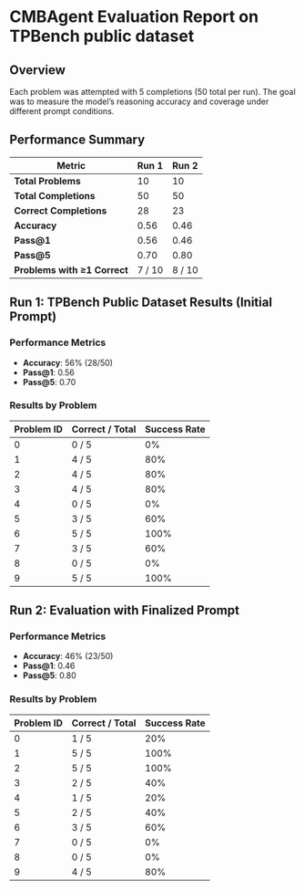 # CMBAgent Evaluation Report on TPBench public dataset

## Overview

Each problem was attempted with 5 completions (50 total per run). The goal was to measure the model’s reasoning accuracy and coverage under different prompt conditions.



## Performance Summary

| Metric                          |          Run 1          |         Run 2         |
|---------------------------------|-------------------------|-----------------------|
| **Total Problems**              | 10                      | 10                    |
| **Total Completions**           | 50                      | 50                    |
| **Correct Completions**         | 28                      | 23                    |
| **Accuracy**                    | 0.56                    | 0.46                  |
| **Pass@1**                      | 0.56                    | 0.46                  |
| **Pass@5**                      | 0.70                    | 0.80                  |
| **Problems with ≥1 Correct**    | 7 / 10                  | 8 / 10                |



## Run 1: TPBench Public Dataset Results (Initial Prompt)

### Performance Metrics
- **Accuracy**: 56% (28/50)
- **Pass@1**: 0.56
- **Pass@5**: 0.70

### Results by Problem

| Problem ID | Correct / Total | Success Rate |
|------------|------------------|---------------|
| 0          | 0 / 5            | 0%            |
| 1          | 4 / 5            | 80%           |
| 2          | 4 / 5            | 80%           |
| 3          | 4 / 5            | 80%           |
| 4          | 0 / 5            | 0%            |
| 5          | 3 / 5            | 60%           |
| 6          | 5 / 5            | 100%          |
| 7          | 3 / 5            | 60%           |
| 8          | 0 / 5            | 0%            |
| 9          | 5 / 5            | 100%          |



## Run 2: Evaluation with Finalized Prompt

### Performance Metrics
- **Accuracy**: 46% (23/50)
- **Pass@1**: 0.46
- **Pass@5**: 0.80

### Results by Problem

| Problem ID | Correct / Total | Success Rate |
|------------|------------------|---------------|
| 0          | 1 / 5            | 20%           |
| 1          | 5 / 5            | 100%          |
| 2          | 5 / 5            | 100%          |
| 3          | 2 / 5            | 40%           |
| 4          | 1 / 5            | 20%           |
| 5          | 2 / 5            | 40%           |
| 6          | 3 / 5            | 60%           |
| 7          | 0 / 5            | 0%            |
| 8          | 0 / 5            | 0%            |
| 9          | 4 / 5            | 80%           |
